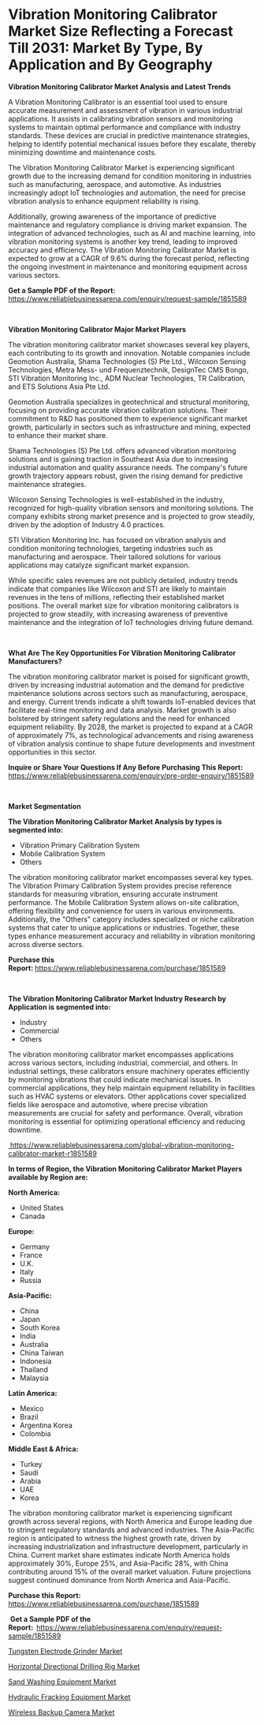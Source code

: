<p><h1>Vibration Monitoring Calibrator Market Size Reflecting a Forecast Till 2031: Market By Type, By Application and By Geography</h1></p><p><strong>Vibration Monitoring Calibrator Market Analysis and Latest Trends</strong></p>
<p><p>A Vibration Monitoring Calibrator is an essential tool used to ensure accurate measurement and assessment of vibration in various industrial applications. It assists in calibrating vibration sensors and monitoring systems to maintain optimal performance and compliance with industry standards. These devices are crucial in predictive maintenance strategies, helping to identify potential mechanical issues before they escalate, thereby minimizing downtime and maintenance costs.</p><p>The Vibration Monitoring Calibrator Market is experiencing significant growth due to the increasing demand for condition monitoring in industries such as manufacturing, aerospace, and automotive. As industries increasingly adopt IoT technologies and automation, the need for precise vibration analysis to enhance equipment reliability is rising. </p><p>Additionally, growing awareness of the importance of predictive maintenance and regulatory compliance is driving market expansion. The integration of advanced technologies, such as AI and machine learning, into vibration monitoring systems is another key trend, leading to improved accuracy and efficiency. The Vibration Monitoring Calibrator Market is expected to grow at a CAGR of 9.6% during the forecast period, reflecting the ongoing investment in maintenance and monitoring equipment across various sectors.</p></p>
<p><strong>Get a Sample PDF of the Report:&nbsp;</strong> <a href="https://www.reliablebusinessarena.com/enquiry/request-sample/1851589?utm_campaign=1579&utm_medium=2&utm_source=Github&utm_content=ia&utm_term=19102024&utm_id=vibration-monitoring-calibrator">https://www.reliablebusinessarena.com/enquiry/request-sample/1851589</a></p>
<p>&nbsp;</p>
<p><strong>Vibration Monitoring Calibrator Major Market Players</strong></p>
<p><p>The vibration monitoring calibrator market showcases several key players, each contributing to its growth and innovation. Notable companies include Geomotion Australia, Shama Technologies (S) Pte Ltd., Wilcoxon Sensing Technologies, Metra Mess- und Frequenztechnik, DesignTec CMS Bongo, STI Vibration Monitoring Inc., ADM Nuclear Technologies, TR Calibration, and ETS Solutions Asia Pte Ltd.</p><p>Geomotion Australia specializes in geotechnical and structural monitoring, focusing on providing accurate vibration calibration solutions. Their commitment to R&D has positioned them to experience significant market growth, particularly in sectors such as infrastructure and mining, expected to enhance their market share.</p><p>Shama Technologies (S) Pte Ltd. offers advanced vibration monitoring solutions and is gaining traction in Southeast Asia due to increasing industrial automation and quality assurance needs. The company's future growth trajectory appears robust, given the rising demand for predictive maintenance strategies.</p><p>Wilcoxon Sensing Technologies is well-established in the industry, recognized for high-quality vibration sensors and monitoring solutions. The company exhibits strong market presence and is projected to grow steadily, driven by the adoption of Industry 4.0 practices.</p><p>STI Vibration Monitoring Inc. has focused on vibration analysis and condition monitoring technologies, targeting industries such as manufacturing and aerospace. Their tailored solutions for various applications may catalyze significant market expansion.</p><p>While specific sales revenues are not publicly detailed, industry trends indicate that companies like Wilcoxon and STI are likely to maintain revenues in the tens of millions, reflecting their established market positions. The overall market size for vibration monitoring calibrators is projected to grow steadily, with increasing awareness of preventive maintenance and the integration of IoT technologies driving future demand.</p></p>
<p>&nbsp;</p>
<p><strong>What Are The Key Opportunities For Vibration Monitoring Calibrator Manufacturers?</strong></p>
<p><p>The vibration monitoring calibrator market is poised for significant growth, driven by increasing industrial automation and the demand for predictive maintenance solutions across sectors such as manufacturing, aerospace, and energy. Current trends indicate a shift towards IoT-enabled devices that facilitate real-time monitoring and data analysis. Market growth is also bolstered by stringent safety regulations and the need for enhanced equipment reliability. By 2028, the market is projected to expand at a CAGR of approximately 7%, as technological advancements and rising awareness of vibration analysis continue to shape future developments and investment opportunities in this sector.</p></p>
<p><strong>Inquire or Share Your Questions If Any Before Purchasing This Report:</strong> <a href="https://www.reliablebusinessarena.com/enquiry/pre-order-enquiry/1851589?utm_campaign=1579&utm_medium=2&utm_source=Github&utm_content=ia&utm_term=19102024&utm_id=vibration-monitoring-calibrator">https://www.reliablebusinessarena.com/enquiry/pre-order-enquiry/1851589</a></p>
<p>&nbsp;</p>
<p><strong>Market Segmentation</strong></p>
<p><strong>The Vibration Monitoring Calibrator Market Analysis by types is segmented into:</strong></p>
<p><ul><li>Vibration Primary Calibration System</li><li>Mobile Calibration System</li><li>Others</li></ul></p>
<p><p>The vibration monitoring calibrator market encompasses several key types. The Vibration Primary Calibration System provides precise reference standards for measuring vibration, ensuring accurate instrument performance. The Mobile Calibration System allows on-site calibration, offering flexibility and convenience for users in various environments. Additionally, the "Others" category includes specialized or niche calibration systems that cater to unique applications or industries. Together, these types enhance measurement accuracy and reliability in vibration monitoring across diverse sectors.</p></p>
<p><strong>Purchase this Report:&nbsp;</strong><a href="https://www.reliablebusinessarena.com/purchase/1851589?utm_campaign=1579&utm_medium=2&utm_source=Github&utm_content=ia&utm_term=19102024&utm_id=vibration-monitoring-calibrator">https://www.reliablebusinessarena.com/purchase/1851589</a></p>
<p>&nbsp;</p>
<p><strong>The Vibration Monitoring Calibrator Market Industry Research by Application is segmented into:</strong></p>
<p><ul><li>Industry</li><li>Commercial</li><li>Others</li></ul></p>
<p><p>The vibration monitoring calibrator market encompasses applications across various sectors, including industrial, commercial, and others. In industrial settings, these calibrators ensure machinery operates efficiently by monitoring vibrations that could indicate mechanical issues. In commercial applications, they help maintain equipment reliability in facilities such as HVAC systems or elevators. Other applications cover specialized fields like aerospace and automotive, where precise vibration measurements are crucial for safety and performance. Overall, vibration monitoring is essential for optimizing operational efficiency and reducing downtime.</p></p>
<p><a href="https://www.reliablebusinessarena.com/global-vibration-monitoring-calibrator-market-r1851589?utm_campaign=1579&utm_medium=2&utm_source=Github&utm_content=ia&utm_term=19102024&utm_id=vibration-monitoring-calibrator">&nbsp;https://www.reliablebusinessarena.com/global-vibration-monitoring-calibrator-market-r1851589</a></p>
<p><strong>In terms of Region, the Vibration Monitoring Calibrator Market Players available by Region are:</strong></p>
<p>
    <p> <strong> North America: </strong>
        <ul>
            <li>United States</li>
            <li>Canada</li>
        </ul>
        </p> 
    <p> <strong> Europe: </strong>
        <ul>
            <li>Germany</li>
            <li>France</li>
            <li>U.K.</li>
            <li>Italy</li>
            <li>Russia</li>
        </ul>
        </p> 
    <p> <strong> Asia-Pacific: </strong>
        <ul>
            <li>China</li>
            <li>Japan</li>
            <li>South Korea</li>
            <li>India</li>
            <li>Australia</li>
            <li>China Taiwan</li>
            <li>Indonesia</li>
            <li>Thailand</li>
            <li>Malaysia</li>
        </ul>
        </p> 
    <p> <strong> Latin America: </strong>
        <ul>
            <li>Mexico</li>
            <li>Brazil</li>
            <li>Argentina Korea</li>
            <li>Colombia</li>
        </ul>
        </p> 
    <p> <strong> Middle East & Africa: </strong>
        <ul>
            <li>Turkey</li>
            <li>Saudi</li>
            <li>Arabia</li>
            <li>UAE</li>
            <li>Korea</li>
        </ul>
    </p>
    </p>
<p><p>The vibration monitoring calibrator market is experiencing significant growth across several regions, with North America and Europe leading due to stringent regulatory standards and advanced industries. The Asia-Pacific region is anticipated to witness the highest growth rate, driven by increasing industrialization and infrastructure development, particularly in China. Current market share estimates indicate North America holds approximately 30%, Europe 25%, and Asia-Pacific 28%, with China contributing around 15% of the overall market valuation. Future projections suggest continued dominance from North America and Asia-Pacific.</p></p>
<p><strong>Purchase this Report: </strong><a href="https://www.reliablebusinessarena.com/purchase/1851589?utm_campaign=1579&utm_medium=2&utm_source=Github&utm_content=ia&utm_term=19102024&utm_id=vibration-monitoring-calibrator">https://www.reliablebusinessarena.com/purchase/1851589</a></p>
<p>&nbsp;<strong>Get a Sample PDF of the Report:&nbsp;&nbsp;</strong><a href="https://www.reliablebusinessarena.com/enquiry/request-sample/1851589?utm_campaign=1579&utm_medium=2&utm_source=Github&utm_content=ia&utm_term=19102024&utm_id=vibration-monitoring-calibrator">https://www.reliablebusinessarena.com/enquiry/request-sample/1851589</a></p>
<p><strong></strong></p>
<p><p><a href="https://www.linkedin.com/pulse/global-tungsten-electrode-grinder-market-pulse-trends-fobae?utm_campaign=1579&utm_medium=2&utm_source=Github&utm_content=ia&utm_term=19102024&utm_id=vibration-monitoring-calibrator">Tungsten Electrode Grinder Market</a></p><p><a href="https://www.linkedin.com/pulse/in-depth-horizontal-directional-drilling-rig-market-review-size-j0xfe?utm_campaign=1579&utm_medium=2&utm_source=Github&utm_content=ia&utm_term=19102024&utm_id=vibration-monitoring-calibrator">Horizontal Directional Drilling Rig Market</a></p><p><a href="https://www.linkedin.com/pulse/sand-washing-equipment-market-drivers-challenges-forecast-0x18e?utm_campaign=1579&utm_medium=2&utm_source=Github&utm_content=ia&utm_term=19102024&utm_id=vibration-monitoring-calibrator">Sand Washing Equipment Market</a></p><p><a href="https://issuu.com/reportprime-2/docs/hydraulic-fracking-equipment-market_3868541fb63480?utm_campaign=1579&utm_medium=2&utm_source=Github&utm_content=ia&utm_term=19102024&utm_id=vibration-monitoring-calibrator">Hydraulic Fracking Equipment Market</a></p><p><a href="https://www.linkedin.com/pulse/wireless-backup-camera-spectrum-usage-patterns-sector-vdhve?utm_campaign=1579&utm_medium=2&utm_source=Github&utm_content=ia&utm_term=19102024&utm_id=vibration-monitoring-calibrator">Wireless Backup Camera Market</a></p></p>